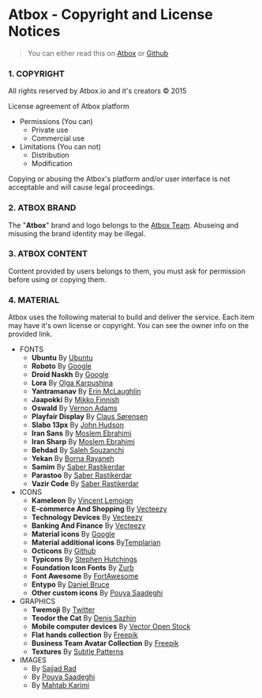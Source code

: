 Atbox - Copyright and License Notices
======================

>You can either read this on [Atbox](https://atbox.io/pages/license) or [Github](https://github.com/Atbox/legal/tree/master/license)

### 1. COPYRIGHT ###

All rights reserved by Atbox.io and it's creators © 2015

License agreement of Atbox platform

* Permissions (You can)
  * Private use
  * Commercial use
* Limitations (You can not)
  * Distribution
  * Modification

Copying or abusing the Atbox's platform and/or user interface is not acceptable and will cause legal proceedings.

### 2. ATBOX BRAND ###

The "**Atbox**" brand and logo belongs to the [Atbox Team](https://atbox.io/pages/team). Abuseing and misusing the brand identity may be illegal.

### 3. ATBOX CONTENT ###

Content provided by users belongs to them, you must ask for permission before using or copying them.

### 4. MATERIAL ###

Atbox uses the following material to build and deliver the service. Each item may have it's own license or copyright. You can see the owner info on the provided link.

* FONTS
  * **Ubuntu** By [Ubuntu](http://font.ubuntu.com)
  * **Roboto** By [Google](http://google.com/fonts/specimen/Roboto)
  * **Droid Naskh** By [Google](http://google.com/fonts/earlyaccess)
  * **Lora** By [Olga Karpushina](http://cyreal.org/2012/07/lora)
  * **Yantramanav** By [Erin McLaughlin](http://github.com/erinmclaughlin/Yantramanav)
  * **Jaapokki** By [Mikko Finnish](http://mikkonuuttila.com/jaapokki)
  * **Oswald** By [Vernon Adams](http://github.com/vernnobile/OswaldFont)
  * **Playfair Display** By [Claus Sørensen](http://fonts.google.com/specimen/Playfair+Display)
  * **Slabo 13px** By [John Hudson](http://github.com/TiroTypeworks/Slabo)
  * **Iran Sans** By [Moslem Ebrahimi](http://fontiran.com)
  * **Iran Sharp** By [Moslem Ebrahimi](http://fontiran.com)
  * **Behdad** By [Saleh Souzanchi](http://github.com/font-store/font-behdad)
  * **Yekan** By [Borna Rayaneh](http://bornaray.com)
  * **Samim** By [Saber Rastikerdar](http://github.com/rastikerdar)
  * **Parastoo** By [Saber Rastikerdar](http://github.com/rastikerdar)
  * **Vazir Code** By [Saber Rastikerdar](http://github.com/rastikerdar)
* ICONS
  * **Kameleon** By [Vincent Lemoign](http://webalys.com)
  * **E-commerce And Shopping** By [Vecteezy](http://vecteezy.com)
  * **Technology Devices** By [Vecteezy](http://vecteezy.com)
  * **Banking And Finance** By [Vecteezy](http://vecteezy.com)
  * **Material icons** By [Google](http://design.google.com/icons)
  * **Material additional icons** By[Templarian](http://github.com/Templarian/MaterialDesign)
  * **Octicons** By [Github](http://github.com/github/octicons)
  * **Typicons** By [Stephen Hutchings](http://github.com/stephenhutchings/typicons.font)
  * **Foundation Icon Fonts** By [Zurb](http://github.com/zurb/foundation-icons)
  * **Font Awesome** By [FortAwesome](http://github.com/FortAwesome/Font-Awesome)
  * **Entypo** By [Daniel Bruce](http://github.com/danielbruce/entypo)
  * **Other custom icons** By [Pouya Saadeghi](http://github.com/saadeghi)
* GRAPHICS
  * **Twemoji** By [Twitter](http://github.com/twitter/twemoji)
  * **Teodor the Cat** By [Denis Sazhin](http://dribbble.com/iconka)
  * **Mobile computer devices** By [Vector Open Stock](http://vectoropenstock.com)
  * **Flat hands collection** By [Freepik](http://freepik.com)
  * **Business Team Avatar Collection** By [Freepik](http://freepik.com)
  * **Textures** By [Subtle Patterns](http://subtlepatterns.com)
* IMAGES
  * By [Sajjad Rad](https://atbox.io/sajjad)
  * By [Pouya Saadeghi](https://atbox.io/pouya)
  * By [Mahtab Karimi](https://atbox.io/9610803192327)




